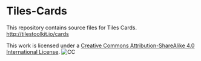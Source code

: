 # Tiles-Cards
 
This repository contains source files for Tiles Cards.
http://tilestoolkit.io/cards

This work is licensed under a [Creative Commons Attribution-ShareAlike 4.0 International License](https://creativecommons.org/licenses/by-sa/4.0/).
![CC](https://i.creativecommons.org/l/by-sa/4.0/88x31.png)
